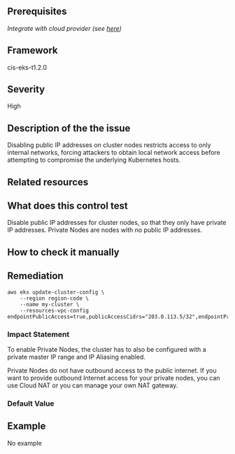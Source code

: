 ## Prerequisites
 *Integrate with cloud provider (see [here](https://hub.armosec.io/docs/kubescape-integration-with-cloud-providers))*
 
## Framework
cis-eks-t1.2.0
 
## Severity
High

## Description of the the issue
Disabling public IP addresses on cluster nodes restricts access to only internal networks, forcing attackers to obtain local network access before attempting to compromise the underlying Kubernetes hosts.
 
## Related resources

 
## What does this control test
Disable public IP addresses for cluster nodes, so that they only have private IP addresses. Private Nodes are nodes with no public IP addresses.
 
## How to check it manually

## Remediation

```
aws eks update-cluster-config \
    --region region-code \
    --name my-cluster \
    --resources-vpc-config endpointPublicAccess=true,publicAccessCidrs="203.0.113.5/32",endpointPrivateAccess=true

```
 
### Impact Statement
To enable Private Nodes, the cluster has to also be configured with a private master IP range and IP Aliasing enabled.

 Private Nodes do not have outbound access to the public internet. If you want to provide outbound Internet access for your private nodes, you can use Cloud NAT or you can manage your own NAT gateway.
### Default Value

## Example
No example

